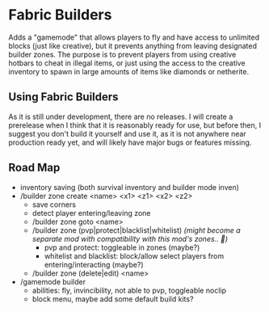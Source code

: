 # Fabric Builders
Adds a "gamemode" that allows players to fly and have access to unlimited blocks (just like creative),
but it prevents anything from leaving designated builder zones. The purpose is to prevent players from
using creative hotbars to cheat in illegal items, or just using the access to the creative inventory to
spawn in large amounts of items like diamonds or netherite.

## Using Fabric Builders
As it is still under development, there are no releases. I will create a prerelease when I think that
it is reasonably ready for use, but before then, I suggest you don't build it yourself and use it, as
it is not anywhere near production ready yet, and will likely have major bugs or features missing.

## Road Map
- inventory saving (both survival inventory and builder mode inven)
- /builder zone create \<name\> \<x1\> \<z1\> \<x2\> \<z2\>
    - save corners
    - detect player entering/leaving zone
    - /builder zone goto \<name\>
    - /builder zone (pvp|protect|blacklist|whitelist) *(might become a separate mod with compatibility with this mod's zones.. 🤔)*
        - pvp and protect: toggleable in zones (maybe?)
        - whitelist and blacklist: block/allow select players from entering/interacting (maybe?)
    - /builder zone (delete|edit) \<name\>
- /gamemode builder
    - abilities: fly, invincibility, not able to pvp, toggleable noclip
    - block menu, maybe add some default build kits?